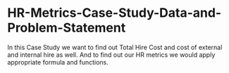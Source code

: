 # HR-Metrics-Case-Study-Data-and-Problem-Statement
 In this Case Study we want to find out Total Hire Cost  and cost of external and internal hire as well.
And to find out our HR metrics we would apply appropriate formula and functions.
